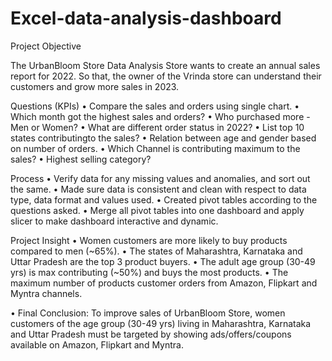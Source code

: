 # Excel-data-analysis-dashboard

Project Objective

The UrbanBloom Store Data Analysis Store wants to create an annual sales report for 2022. So that, the owner of the Vrinda store can understand their customers and grow more sales in 2023.

Questions (KPIs)
•	Compare the sales and orders using single chart.
•	Which month got the highest sales and orders?
•	Who purchased more - Men or Women?
•	What are different order status in 2022?
•	List top 10 states contributingto the sales?
•	Relation between age and gender based on number of orders.
•	Which Channel is contributing maximum to the sales?
•	Highest selling category?


Process
•	Verify data for any missing values and anomalies, and sort out the same.
•	Made sure data is consistent and clean with respect to data type, data format and values used.
•	Created pivot tables according to the questions asked.
•	Merge all pivot tables into one dashboard and apply slicer to make dashboard interactive and dynamic.

Project Insight
•	Women customers are more likely to buy products compared to men (~65%).
•	The states of Maharashtra, Karnataka and Uttar Pradesh are the top 3 product buyers.
•	The adult age group (30-49 yrs) is max contributing (~50%) and buys the most products.
•	The maximum number of products customer orders from Amazon, Flipkart and Myntra channels.

•	Final Conclusion:
To improve sales of  UrbanBloom Store, women customers of the age group (30-49 yrs) living in Maharashtra, Karnataka and Uttar Pradesh must be targeted by showing ads/offers/coupons available on Amazon, Flipkart and Myntra.





